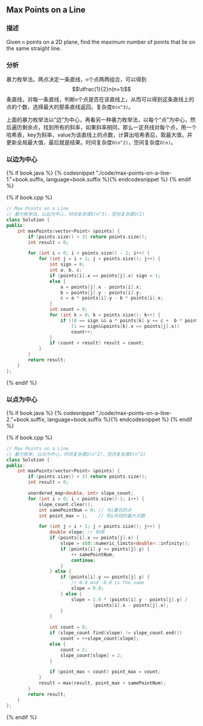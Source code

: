 ## Max Points on a Line


### 描述

Given `n` points on a 2D plane, find the maximum number of points that lie on the same straight line.


### 分析

暴力枚举法。两点决定一条直线，`n`个点两两组合，可以得到$$\dfrac{1}{2}n(n+1)$$条直线，对每一条直线，判断`n`个点是否在该直线上，从而可以得到这条直线上的点的个数，选择最大的那条直线返回。复杂度`O(n^3)`。

上面的暴力枚举法以“边”为中心，再看另一种暴力枚举法，以每个“点”为中心，然后遍历剩余点，找到所有的斜率，如果斜率相同，那么一定共线对每个点，用一个哈希表，key为斜率，value为该直线上的点数，计算出哈希表后，取最大值，并更新全局最大值，最后就是结果。时间复杂度`O(n^2)`，空间复杂度`O(n)`。


### 以边为中心

{% if book.java %}
{% codesnippet "./code/max-points-on-a-line-1."+book.suffix, language=book.suffix %}{% endcodesnippet %}
{% endif %}

{% if book.cpp %}
```cpp
// Max Points on a Line
// 暴力枚举法，以边为中心，时间复杂度O(n^3)，空间复杂度O(1)
class Solution {
public:
    int maxPoints(vector<Point> &points) {
        if (points.size() < 3) return points.size();
        int result = 0;

        for (int i = 0; i < points.size() - 1; i++) {
            for (int j = i + 1; j < points.size(); j++) {
                int sign = 0;
                int a, b, c;
                if (points[i].x == points[j].x) sign = 1;
                else {
                    a = points[j].x - points[i].x;
                    b = points[j].y - points[i].y;
                    c = a * points[i].y - b * points[i].x;
                }
                int count = 0;
                for (int k = 0; k < points.size(); k++) {
                    if ((0 == sign && a * points[k].y == c +  b * points[k].x) || 
                        (1 == sign&&points[k].x == points[j].x)) 
                        count++;
                }
                if (count > result) result = count;
            }
        }
        return result;
    }
};
```
{% endif %}


### 以点为中心

{% if book.java %}
{% codesnippet "./code/max-points-on-a-line-2."+book.suffix, language=book.suffix %}{% endcodesnippet %}
{% endif %}

{% if book.cpp %}
```cpp
// Max Points on a Line
// 暴力枚举，以点为中心，时间复杂度O(n^2)，空间复杂度O(n^2)
class Solution {
public:
    int maxPoints(vector<Point> &points) {
        if (points.size() < 3) return points.size();
        int result = 0;

        unordered_map<double, int> slope_count;
        for (int i = 0; i < points.size()-1; i++) {
            slope_count.clear();
            int samePointNum = 0; // 与i重合的点
            int point_max = 1;    // 和i共线的最大点数

            for (int j = i + 1; j < points.size(); j++) {
                double slope; // 斜率
                if (points[i].x == points[j].x) {
                    slope = std::numeric_limits<double>::infinity();
                    if (points[i].y == points[j].y) {
                        ++ samePointNum;
                        continue;
                    }
                } else {
                    if (points[i].y == points[j].y) {
                        // 0.0 and -0.0 is the same
                        slope = 0.0;
                    } else {
                        slope = 1.0 * (points[i].y - points[j].y) /
                                (points[i].x - points[j].x);
                    }
                }

                int count = 0;
                if (slope_count.find(slope) != slope_count.end())
                    count = ++slope_count[slope];
                else {
                    count = 2;
                    slope_count[slope] = 2;
                }

                if (point_max < count) point_max = count;
            }
            result = max(result, point_max + samePointNum);
        }
        return result;
    }
};
```
{% endif %}
